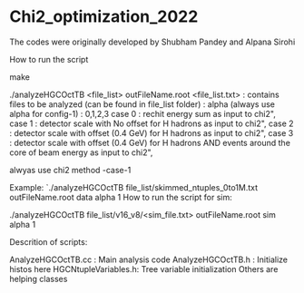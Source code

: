 # Chi2_optimization_2022


The codes were originally developed by Shubham Pandey and Alpana Sirohi

How to run the script

make

./analyzeHGCOctTB <file_list> outFileName.root <dataset> <configuration> <chi2-method> 
<file_list.txt> : contains files to be analyzed (can be found in file_list folder)
<configuration> : alpha (always use alpha for config-1)
<chi2-method> : 0,1,2,3
	      case 0 : rechit energy sum as input to chi2",
	      case 1 : detector scale with No offset for H hadrons as input to chi2",
              case 2 : detector scale with offset (0.4 GeV) for H hadrons as input to chi2",
  	      case 3 : detector scale with offset (0.4 GeV) for H hadrons AND events around the core of beam energy as input to chi2",

alwyas use chi2 method -case-1


Example:
`./analyzeHGCOctTB file_list/skimmed_ntuples_0to1M.txt outFileName.root data alpha 1 
How to run the script for sim:

./analyzeHGCOctTB file_list/v16_v8/<sim_file.txt> outFileName.root sim alpha 1 



Descrition of scripts:

AnalyzeHGCOctTB.cc : Main analysis code
AnalyzeHGCOctTB.h : Initialize histos here
HGCNtupleVariables.h: Tree variable initialization
Others are helping classes
